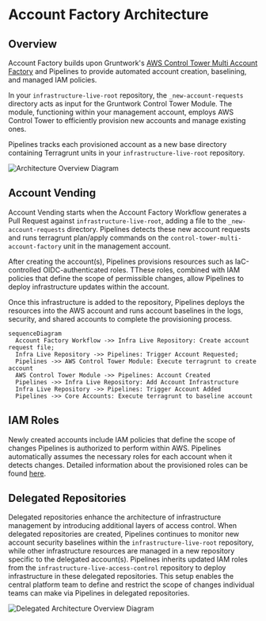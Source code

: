 # Account Factory Architecture

## Overview

Account Factory builds upon Gruntwork's [AWS Control Tower Multi Account Factory](/reference/modules/terraform-aws-control-tower/control-tower-multi-account-factory/) and Pipelines to provide automated account creation, baselining, and managed IAM policies.

In your `infrastructure-live-root` repository, the `_new-account-requests` directory acts as input for the Gruntwork Control Tower Module. The module, functioning within your management account, employs AWS Control Tower to efficiently provision new accounts and manage existing ones.

Pipelines tracks each provisioned account as a new base directory containing Terragrunt units in your `infrastructure-live-root` repository.

![Architecture Overview Diagram](/img/accountfactory/architecture.png)

## Account Vending

Account Vending starts when the Account Factory Workflow generates a Pull Request against `infrastructure-live-root`, adding a file to the `_new-account-requests` directory. Pipelines detects these new account requests and runs terragrunt plan/apply commands on the `control-tower-multi-account-factory` unit in the management account.

After creating the account(s), Pipelines provisions resources such as IaC-controlled OIDC-authenticated roles. TThese roles, combined with IAM policies that define the scope of permissible changes, allow Pipelines to deploy infrastructure updates within the account.

Once this infrastructure is added to the repository, Pipelines deploys the resources into the AWS account and runs account baselines in the logs, security, and shared accounts to complete the provisioning process.

```mermaid
sequenceDiagram
  Account Factory Workflow ->> Infra Live Repository: Create account request file;
  Infra Live Repository ->> Pipelines: Trigger Account Requested;
  Pipelines ->> AWS Control Tower Module: Execute terragrunt to create account
  AWS Control Tower Module ->> Pipelines: Account Created
  Pipelines ->> Infra Live Repository: Add Account Infrastructure
  Infra Live Repository ->> Pipelines: Trigger Account Added
  Pipelines ->> Core Accounts: Execute terragrunt to baseline account
```
## IAM Roles

Newly created accounts include IAM policies that define the scope of changes Pipelines is authorized to perform within AWS. Pipelines automatically assumes the necessary roles for each account when it detects changes. Detailed information about the provisioned roles can be found [here](/2.0/docs/pipelines/architecture/security-controls#roles-provisioned-by-devops-foundations).

## Delegated Repositories

Delegated repositories enhance the architecture of infrastructure management by introducing additional layers of access control. When delegated repositories are created, Pipelines continues to monitor new account security baselines within the `infrastructure-live-root` repository, while other infrastructure resources are managed in a new repository specific to the delegated account(s). Pipelines inherits updated IAM roles from the `infrastructure-live-access-control` repository to deploy infrastructure in these delegated repositories. This setup enables the central platform team to define and restrict the scope of changes individual teams can make via Pipelines in delegated repositories.

![Delegated Architecture Overview Diagram](/img/accountfactory/delegated-architecture.png)
